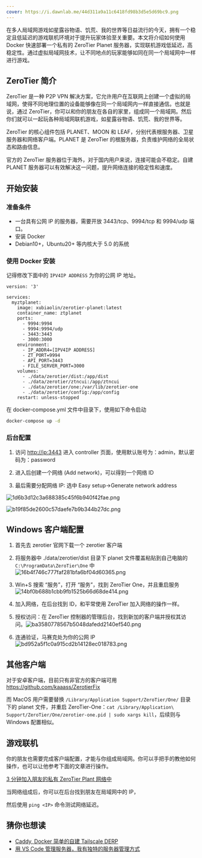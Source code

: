 ```yaml
---
cover: https://i.dawnlab.me/44d311a9a11c6418fd98b3d5e5d69bc9.png
---
```


在多人局域网游戏如星露谷物语、饥荒、我的世界等日益流行的今天，拥有一个稳定且低延迟的游戏联机环境对于提升玩家体验至关重要。本文将介绍如何使用 Docker 快速部署一个私有的 ZeroTier Planet 服务器，实现联机游戏低延迟，高稳定性。通过虚拟局域网技术，让不同地点的玩家能够如同在同一个局域网中一样进行游戏。

## ZeroTier 简介

ZeroTier 是一种 P2P VPN 解决方案，它允许用户在互联网上创建一个虚拟的局域网，使得不同地理位置的设备能够像在同一个局域网内一样直接通信。也就是说，通过 ZeroTier，你可以和你的朋友在各自的家里，组成同一个局域网。然后你们就可以一起玩各种局域网联机游戏，如星露谷物语、饥荒、我的世界等。

ZeroTier 的核心组件包括 PLANET、MOON 和 LEAF，分别代表根服务器、卫星服务器和网络客户端。PLANET 是 ZeroTier 的根服务器，负责维护网络的全局状态和路由信息。

官方的 ZeroTier 服务器位于海外，对于国内用户来说，连接可能会不稳定。自建 PLANET 服务器可以有效解决这一问题，提升网络连接的稳定性和速度。

## 开始安装

### 准备条件

- 一台具有公网 IP 的服务器，需要开放 3443/tcp、9994/tcp 和 9994/udp 端口。
- 安装 Docker
- Debian10+，Ubuntu20+ 等内核大于 5.0 的系统

### 使用 Docker 安装

记得修改下面中的 `IPV4IP ADDRESS` 为你的公网 IP 地址。

```Docker
version: '3'

services:
  myztplanet:
    image: xubiaolin/zerotier-planet:latest
    container_name: ztplanet
    ports:
      - 9994:9994
      - 9994:9994/udp
      - 3443:3443
      - 3000:3000
    environment:
      - IP_ADDR4=[IPV4IP ADDRESS]
      - ZT_PORT=9994
      - API_PORT=3443
      - FILE_SERVER_PORT=3000
    volumes:
      - ./data/zerotier/dist:/app/dist
      - ./data/zerotier/ztncui:/app/ztncui
      - ./data/zerotier/one:/var/lib/zerotier-one
      - ./data/zerotier/config:/app/config
    restart: unless-stopped
```

在 docker-compose.yml 文件中目录下，使用如下命令启动

```bash
docker-compose up -d
```

### 后台配置

1. 访问 <http://ip:3443> 进入 controller 页面，使用默认账号为：admin，默认密码为：password

2. 进入后创建一个网络 (Add network)，可以得到一个网络 ID

3. 最后需要分配网络 IP: 选中 Easy setup->Generate network address

![1d6b3d12c3a688385c45f6b940f42fae.png](https://i.dawnlab.me/1d6b3d12c3a688385c45f6b940f42fae.png)

![b19f85de2600c57daefe7b9b344b27dc.png](https://i.dawnlab.me/b19f85de2600c57daefe7b9b344b27dc.png)

## Windows 客户端配置

1. 首先去 zerotier 官网下载一个 zerotier 客户端

2. 将服务器中 ./data/zerotier/dist 目录下 planet 文件覆盖粘贴到自己电脑的 `C:\ProgramData\ZeroTier\One` 中![16b4f746c777faf281bfa6bf04d60365.png](https://i.dawnlab.me/16b4f746c777faf281bfa6bf04d60365.png)

3. Win+S 搜索 “服务”，打开 “服务”，找到 ZeroTier One，并且重启服务![14bf0b688b1cbb9fb1525b66d68de414.png](https://i.dawnlab.me/14bf0b688b1cbb9fb1525b66d68de414.png)

4. 加入网络，在后台找到 ID，和平常使用 ZeroTier 加入网络的操作一样。

5. 授权访问：在 ZeroTier 控制器的管理后台，找到新加的客户端并授权其访问。![ba3580778567b5048dafedd2140ef540.png](https://i.dawnlab.me/ba3580778567b5048dafedd2140ef540.png)

6. 连通验证，马赛克处为你的公网 IP![bd952a5f1c0a915cd2b14128ec018783.png](https://i.dawnlab.me/bd952a5f1c0a915cd2b14128ec018783.png)

## 其他客户端

对于安卓客户端，目前只有非官方的客户端可用
<https://github.com/kaaass/ZerotierFix>

而 MacOS 用户需要替换 `/Library/Application Support/ZeroTier/One/` 目录下的 planet 文件，并重启 ZeroTier-One：`cat /Library/Application\ Support/ZeroTier/One/zerotier-one.pid | sudo xargs kill`，后续则与 Windows 配置相似。

## 游戏联机

你的朋友也需要完成客户端配置，才能与你组成局域网。你可以手把手的教他如何操作，也可以让他参考下面的文章进行操作。

[3 分钟加入朋友的私有 ZeroTier Plant 网络中](https://nexmoe.com/1KY107B.html)

当网络组成后，你可以在后台找到朋友在局域网中的 IP，

然后使用 `ping <IP>` 命令测试网络延迟。

## 猜你也想读

- [Caddy, Docker 简单的自建 Tailscale DERP](https://nexmoe.com/1A9J5KM.html)
- [用 VS Code 管理服务器，我有独特的服务器管理方式](https://nexmoe.com/1M3R9E6.html)